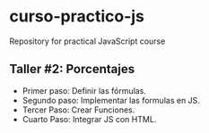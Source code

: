 # curso-practico-js
Repository for practical JavaScript course


## Taller #2: Porcentajes

- Primer paso: Definir las fórmulas.
- Segundo paso: Implementar las formulas en JS.
- Tercer Paso: Crear Funciones.
- Cuarto Paso: Integrar JS con HTML.
